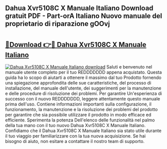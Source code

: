 ## Dahua Xvr5108C X Manuale Italiano Download gratuit PDF - Part-orA Italiano Nuovo manuale del proprietario di riparazione gOOvj

# <h2><a href="http://dfcn42.blite.top/?on=Dahua+Xvr5108C+X+Manuale+Italiano">🔗Download 👉🔴 Dahua Xvr5108C X Manuale Italiano</a></h2>

[![Dahua Xvr5108C X Manuale Italiano download](https://i.imgur.com/lujVjoI.png)](http://dfcn42.blite.top/?on=Dahua+Xvr5108C+X+Manuale+Italiano)
Saluti e benvenuto nel manuale utente completo per il tuo REDDDDDDD appena acquistato. Questa guida ha lo scopo di aiutarti a ottenere il massimo dal tuo Prodotto fornendo una spiegazione approfondita delle sue caratteristiche, del processo di installazione, del manuale dell'utente, dei suggerimenti per la manutenzione e delle procedure di risoluzione dei problemi. Per garantire Un'esperienza di successo con il nuovo REDDDDDDD, leggere attentamente questo manuale prima dell'uso. Contiene informazioni importanti sulla configurazione, il funzionamento, la manutenzione e la risoluzione dei problemi del prodotto per garantire che sia possibile utilizzare il prodotto in modo efficace ed efficiente. Sperimenta la potenza Dell'elenco delle funzionalità nel palmo della tua mano con il tuo nuovo Dahua Xvr5108C X Manuale Italiano. Confidiamo che il Dahua Xvr5108C X Manuale Italiano sia stato utile durante il tuo viaggio per familiarizzare con la tua nuova acquisizione. Se hai bisogno di aiuto, non esitare a contattare il nostro team di supporto.
